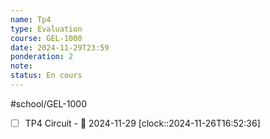 ```yaml
---
name: Tp4
type: Evaluation
course: GEL-1000
date: 2024-11-29T23:59
ponderation: 2
note:
status: En cours
---
```

#school/GEL-1000
- [ ] TP4 Circuit - 📅 2024-11-29
      [clock::2024-11-26T16:52:36]

